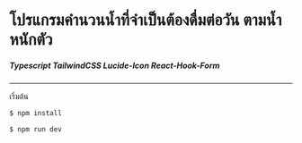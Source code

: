 # โปรแกรมคำนวนน้ำที่จำเป็นต้องดื่มต่อวัน ตามน้ำหนักตัว

##### Typescript TailwindCSS Lucide-Icon React-Hook-Form
---
เริ่มต้น
```js
$ npm install
```
```js
$ npm run dev
```